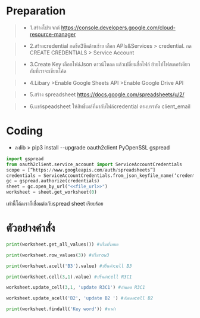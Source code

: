 # Preparation

>* 1.สร้างโปรเจกต์ https://console.developers.google.com/cloud-resource-manager

>* 2.สร้างcredential กดขีด3ขีดด้านซ้าย เลือก APIs&Services > credential. กด CREATE CREDENTIALS > Service Account 

>* 3.Create Key เลือกไฟล์Json ดาวน์โหลด แล้วเปลี่ยนชื่อไฟล์ ย้ายไปโฟลเดอร์เดียวกับที่เราจะเขียนโค้ด

>* 4.Libary >Enable Google Sheets API >Enable Google Drive API

>* 5.สร้าง spreadsheet https://docs.google.com/spreadsheets/u/2/

>* 6.แชร์speadsheet ให้สิทธิ์เมล์ที่มากับไฟล์credential ตรงบรรทัด client_email




# Coding

* ลงlib > pip3 install --upgrade oauth2client PyOpenSSL gspread

```py
import gspread
from oauth2client.service_account import ServiceAccountCredentials
scope = [“https://www.googleapis.com/auth/spreadsheets”] 
credentials = ServiceAccountCredentials.from_json_keyfile_name(‘credentials.json’, scope)
gc = gspread.authorize(credentials)
sheet = gc.open_by_url("<<file_url>>")
worksheet = sheet.get_worksheet(0)

```

เท่านี้โค้ดเราก็เชื่อมต่อกับspread sheet เรียบร้อย



# ตัวอย่างคำสั่ง

```py
print(worksheet.get_all_values()) #ปริ้นทั้งหมด
```

```py
print(worksheet.row_values(3)) #ปริ้นrow3
```

```py
print(worksheet.acell('B3').value) #ปริ้นค่าcell B3
```

```py
print(worksheet.cell(3,1).value) #ปริ้นค่าcell R3C1
```

```py
worksheet.update_cell(3,1, 'update R3C1') #อัพเดต R3C1
```

```py
worksheet.update_acell('B2', 'update B2 ') #อัพเดตcell B2 
```

```py
print(worksheet.findall('Key word')) #หาค่า
```
